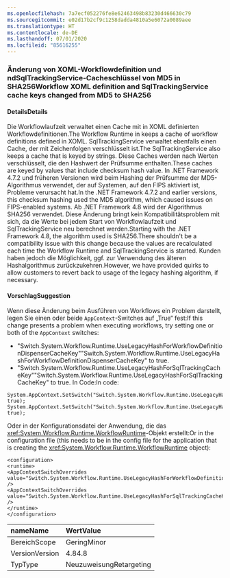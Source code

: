 ```yaml
---
ms.openlocfilehash: 7a7ecf052276fe8e62463498b83230d466630c79
ms.sourcegitcommit: e02d17b2cf9c1258dadda4810a5e6072a0089aee
ms.translationtype: HT
ms.contentlocale: de-DE
ms.lasthandoff: 07/01/2020
ms.locfileid: "85616255"
---
```

### <a name="workflow-xoml-definition-and-sqltrackingservice-cache-keys-changed-from-md5-to-sha256"></a><span data-ttu-id="75cd8-101">Änderung von XOML-Workflowdefinition und ndSqlTrackingService-Cacheschlüssel von MD5 in SHA256</span><span class="sxs-lookup"><span data-stu-id="75cd8-101">Workflow XOML definition and SqlTrackingService cache keys changed from MD5 to SHA256</span></span>

#### <a name="details"></a><span data-ttu-id="75cd8-102">Details</span><span class="sxs-lookup"><span data-stu-id="75cd8-102">Details</span></span>

<span data-ttu-id="75cd8-103">Die Workflowlaufzeit verwaltet einen Cache mit in XOML definierten Workflowdefinitionen.</span><span class="sxs-lookup"><span data-stu-id="75cd8-103">The Workflow Runtime in keeps a cache of workflow definitions defined in XOML.</span></span> <span data-ttu-id="75cd8-104">SqlTrackingService verwaltet ebenfalls einen Cache, der mit Zeichenfolgen verschlüsselt ist.</span><span class="sxs-lookup"><span data-stu-id="75cd8-104">The SqlTrackingService also keeps a cache that is keyed by strings.</span></span> <span data-ttu-id="75cd8-105">Diese Caches werden nach Werten verschlüsselt, die den Hashwert der Prüfsumme enthalten.</span><span class="sxs-lookup"><span data-stu-id="75cd8-105">These caches are keyed by values that include checksum hash value.</span></span> <span data-ttu-id="75cd8-106">In .NET Framework 4.7.2 und früheren Versionen wird beim Hashing der Prüfsumme der MD5-Algorithmus verwendet, der auf Systemen, auf den FIPS aktiviert ist, Probleme verursacht hat.</span><span class="sxs-lookup"><span data-stu-id="75cd8-106">In the .NET Framework 4.7.2 and earlier versions, this checksum hashing used the MD5 algorithm, which caused issues on FIPS-enabled systems.</span></span> <span data-ttu-id="75cd8-107">Ab .NET Framework 4.8 wird der Algorithmus SHA256 verwendet. Diese Änderung bringt kein Kompatibilitätsproblem mit sich, da die Werte bei jedem Start von Workflowlaufzeit und SqlTrackingService neu berechnet werden.</span><span class="sxs-lookup"><span data-stu-id="75cd8-107">Starting with the .NET Framework 4.8, the algorithm used is SHA256.There shouldn't be a compatibility issue with this change because the values are recalculated each time the Workflow Runtime and SqlTrackingService is started.</span></span> <span data-ttu-id="75cd8-108">Kunden haben jedoch die Möglichkeit, ggf. zur Verwendung des älteren Hashalgorithmus zurückzukehren.</span><span class="sxs-lookup"><span data-stu-id="75cd8-108">However, we have provided quirks to allow customers to revert back to usage of the legacy hashing algorithm, if necessary.</span></span>

#### <a name="suggestion"></a><span data-ttu-id="75cd8-109">Vorschlag</span><span class="sxs-lookup"><span data-stu-id="75cd8-109">Suggestion</span></span>

<span data-ttu-id="75cd8-110">Wenn diese Änderung beim Ausführen von Workflows ein Problem darstellt, legen Sie einen oder beide `AppContext`-Switches auf „True“ fest:</span><span class="sxs-lookup"><span data-stu-id="75cd8-110">If this change presents a problem when executing workflows, try setting one or both of the `AppContext` switches:</span></span>

- <span data-ttu-id="75cd8-111">&quot;Switch.System.Workflow.Runtime.UseLegacyHashForWorkflowDefinitionDispenserCacheKey&quot;</span><span class="sxs-lookup"><span data-stu-id="75cd8-111">&quot;Switch.System.Workflow.Runtime.UseLegacyHashForWorkflowDefinitionDispenserCacheKey&quot; to true.</span></span>
- <span data-ttu-id="75cd8-112">&quot;Switch.System.Workflow.Runtime.UseLegacyHashForSqlTrackingCacheKey&quot;</span><span class="sxs-lookup"><span data-stu-id="75cd8-112">&quot;Switch.System.Workflow.Runtime.UseLegacyHashForSqlTrackingCacheKey&quot; to true.</span></span>
<span data-ttu-id="75cd8-113">In Code:</span><span class="sxs-lookup"><span data-stu-id="75cd8-113">In code:</span></span>

<pre><code class="lang-csharp">System.AppContext.SetSwitch(&quot;Switch.System.Workflow.Runtime.UseLegacyHashForWorkflowDefinitionDispenserCacheKey&quot;, true);&#13;&#10;System.AppContext.SetSwitch(&quot;Switch.System.Workflow.Runtime.UseLegacyHashForSqlTrackingCacheKey&quot;, true);&#13;&#10;</code></pre>

<span data-ttu-id="75cd8-114">Oder in der Konfigurationsdatei der Anwendung, die das <xref:System.Workflow.Runtime.WorkflowRuntime>-Objekt erstellt:</span><span class="sxs-lookup"><span data-stu-id="75cd8-114">Or in the configuration file (this needs to be in the config file for the application that is creating the <xref:System.Workflow.Runtime.WorkflowRuntime> object):</span></span>

<pre><code class="lang-xml">&lt;configuration&gt;&#13;&#10;&lt;runtime&gt;&#13;&#10;&lt;AppContextSwitchOverrides value=&quot;Switch.System.Workflow.Runtime.UseLegacyHashForWorkflowDefinitionDispenserCacheKey=true&quot; /&gt;&#13;&#10;&lt;AppContextSwitchOverrides value=&quot;Switch.System.Workflow.Runtime.UseLegacyHashForSqlTrackingCacheKeytrue&quot; /&gt;&#13;&#10;&lt;/runtime&gt;&#13;&#10;&lt;/configuration&gt;&#13;&#10;</code></pre>

| <span data-ttu-id="75cd8-115">name</span><span class="sxs-lookup"><span data-stu-id="75cd8-115">Name</span></span>    | <span data-ttu-id="75cd8-116">Wert</span><span class="sxs-lookup"><span data-stu-id="75cd8-116">Value</span></span>       |
|:--------|:------------|
| <span data-ttu-id="75cd8-117">Bereich</span><span class="sxs-lookup"><span data-stu-id="75cd8-117">Scope</span></span>   | <span data-ttu-id="75cd8-118">Gering</span><span class="sxs-lookup"><span data-stu-id="75cd8-118">Minor</span></span>       |
| <span data-ttu-id="75cd8-119">Version</span><span class="sxs-lookup"><span data-stu-id="75cd8-119">Version</span></span> | <span data-ttu-id="75cd8-120">4.8</span><span class="sxs-lookup"><span data-stu-id="75cd8-120">4.8</span></span>         |
| <span data-ttu-id="75cd8-121">Typ</span><span class="sxs-lookup"><span data-stu-id="75cd8-121">Type</span></span>    | <span data-ttu-id="75cd8-122">Neuzuweisung</span><span class="sxs-lookup"><span data-stu-id="75cd8-122">Retargeting</span></span> |

